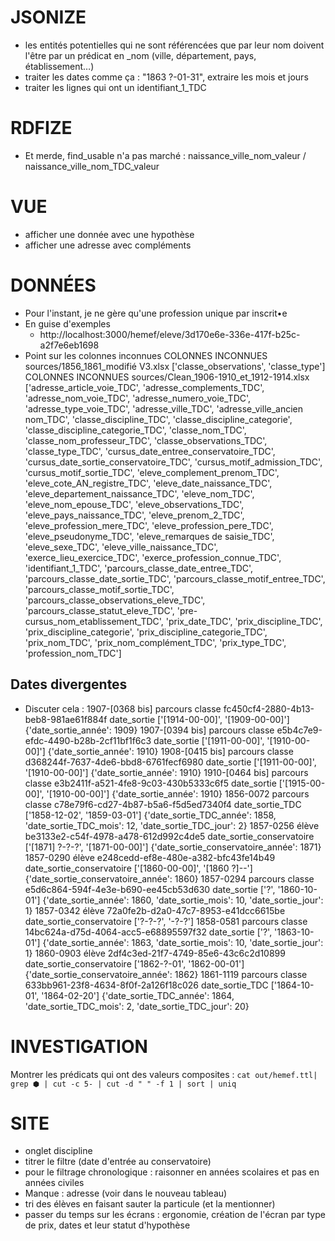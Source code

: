 # JSONIZE

- les entités potentielles qui ne sont référencées que par leur nom doivent l'être par un prédicat en _nom (ville, département, pays, établissement…)
- traiter les dates comme ça : "1863 ?-01-31", extraire les mois et jours
- traiter les lignes qui ont un identifiant_1_TDC

# RDFIZE

- Et merde, find_usable n'a pas marché : naissance_ville_nom_valeur / naissance_ville_nom_TDC_valeur

# VUE

- afficher une donnée avec une hypothèse
- afficher une adresse avec compléments

# DONNÉES

- Pour l'instant, je ne gère qu'une profession unique par inscrit•e
- En guise d'exemples
    - http://localhost:3000/hemef/eleve/3d170e6e-336e-417f-b25c-a2f7e6eb1698
- Point sur les colonnes inconnues
    COLONNES INCONNUES sources/1856_1861_modifié V3.xlsx
        ['classe_observations', 'classe_type']
    COLONNES INCONNUES sources/Clean_1906-1910_et_1912-1914.xlsx
        ['adresse_article_voie_TDC',
        'adresse_complements_TDC',
        'adresse_nom_voie_TDC',
        'adresse_numero_voie_TDC',
        'adresse_type_voie_TDC',
        'adresse_ville_TDC',
        'adresse_ville_ancien nom_TDC',
        'classe_discipline_TDC',
        'classe_discipline_categorie',
        'classe_discipline_categorie_TDC',
        'classe_nom_TDC',
        'classe_nom_professeur_TDC',
        'classe_observations_TDC',
        'classe_type_TDC',
        'cursus_date_entree_conservatoire_TDC',
        'cursus_date_sortie_conservatoire_TDC',
        'cursus_motif_admission_TDC',
        'cursus_motif_sortie_TDC',
        'eleve_complement_prenom_TDC',
        'eleve_cote_AN_registre_TDC',
        'eleve_date_naissance_TDC',
        'eleve_departement_naissance_TDC',
        'eleve_nom_TDC',
        'eleve_nom_epouse_TDC',
        'eleve_observations_TDC',
        'eleve_pays_naissance_TDC',
        'eleve_prenom_2_TDC',
        'eleve_profession_mere_TDC',
        'eleve_profession_pere_TDC',
        'eleve_pseudonyme_TDC',
        'eleve_remarques de saisie_TDC',
        'eleve_sexe_TDC',
        'eleve_ville_naissance_TDC',
        'exerce_lieu_exercice_TDC',
        'exerce_profession_connue_TDC',
        'identifiant_1_TDC',
        'parcours_classe_date_entree_TDC',
        'parcours_classe_date_sortie_TDC',
        'parcours_classe_motif_entree_TDC',
        'parcours_classe_motif_sortie_TDC',
        'parcours_classe_observations_eleve_TDC',
        'parcours_classe_statut_eleve_TDC',
        'pre-cursus_nom_etablissement_TDC',
        'prix_date_TDC',
        'prix_discipline_TDC',
        'prix_discipline_categorie',
        'prix_discipline_categorie_TDC',
        'prix_nom_TDC',
        'prix_nom_complément_TDC',
        'prix_type_TDC',
        'profession_nom_TDC']

## Dates divergentes

- Discuter cela :
    1907-[0368 bis] parcours classe fc450cf4-2880-4b13-beb8-981ae61f884f date_sortie ['[1914-00-00]', '[1909-00-00]']
        {'date_sortie_année': 1909}
    1907-[0394 bis] parcours classe e5b4c7e9-efdc-4490-b28b-2cf11bf1f6c3 date_sortie ['[1911-00-00]', '[1910-00-00]']
        {'date_sortie_année': 1910}
    1908-[0415 bis] parcours classe d368244f-7637-4de6-bbd8-6761fecf6980 date_sortie ['[1911-00-00]', '[1910-00-00]']
        {'date_sortie_année': 1910}
    1910-[0464 bis] parcours classe e3b2411f-a521-4fe8-9c03-430b5333c6f5 date_sortie ['[1915-00-00]', '[1910-00-00]']
        {'date_sortie_année': 1910}
    1856-0072 parcours classe c78e79f6-cd27-4b87-b5a6-f5d5ed7340f4 date_sortie_TDC ['1858-12-02', '1859-03-01']
        {'date_sortie_TDC_année': 1858, 'date_sortie_TDC_mois': 12, 'date_sortie_TDC_jour': 2}
    1857-0256 élève be3133e2-c54f-4978-a478-612d992c4de5 date_sortie_conservatoire ['[1871] ?-?-?', '[1871-00-00]']
        {'date_sortie_conservatoire_année': 1871}
    1857-0290 élève e248cedd-ef8e-480e-a382-bfc43fe14b49 date_sortie_conservatoire ['[1860-00-00]', '[1860 ?]--']
        {'date_sortie_conservatoire_année': 1860}
    1857-0294 parcours classe e5d6c864-594f-4e3e-b690-ee45cb53d630 date_sortie ['?', '1860-10-01']
        {'date_sortie_année': 1860, 'date_sortie_mois': 10, 'date_sortie_jour': 1}
    1857-0342 élève 72a0fe2b-d2a0-47c7-8953-e41dcc6615be date_sortie_conservatoire ['?-?-?', '-?-?']
    1858-0581 parcours classe 14bc624a-d75d-4064-acc5-e68895597f32 date_sortie ['?', '1863-10-01']
        {'date_sortie_année': 1863, 'date_sortie_mois': 10, 'date_sortie_jour': 1}
    1860-0903 élève 2df4c3ed-21f7-4749-85e6-43c6c2d10899 date_sortie_conservatoire ['1862-?-01', '1862-00-01']
        {'date_sortie_conservatoire_année': 1862}
    1861-1119 parcours classe 633bb961-23f8-4634-8f0f-2a126f18c026 date_sortie_TDC ['1864-10-01', '1864-02-20']
        {'date_sortie_TDC_année': 1864, 'date_sortie_TDC_mois': 2, 'date_sortie_TDC_jour': 20}

# INVESTIGATION

Montrer les prédicats qui ont des valeurs composites :
`cat out/hemef.ttl| grep ⬢ | cut -c 5- | cut -d " " -f 1 | sort | uniq`



# SITE

- onglet discipline
- titrer le filtre (date d'entrée au conservatoire)
- pour le filtrage chronologique : raisonner en années scolaires et pas en années civiles
- Manque : adresse (voir dans le nouveau tableau)
- tri des élèves en faisant sauter la particule (et la mentionner)
- passer du temps sur les écrans : ergonomie, création de l'écran par type de prix, dates et leur statut d'hypothèse
